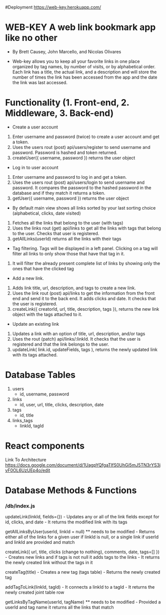 #Deployment
https://web-key.herokuapp.com/

# WEB-KEY A web link bookmark app like no other
* By Brett Causey, John Marcello, and Nicolas Olivares
- Web-key allows you to keep all your favorite links in one place organized by tag names, by number of visits, or by alphabetical order.
Each link has a title, the actual link, and a description and will store the number of times the link has been accessed from the app and the date the link was last accessed.

# Functionality (1. Front-end, 2. Middleware, 3. Back-end)
- Create a user account
1. Enter username and password (twice) to create a user account amd get a token. 
2. Uses the users rout (post) api/users/register to send username and password. Password is hashed and token returned.
3. createUser({ username, password }) returns the user object

- Log in to user account
1. Enter username and password to log in and get a token.
2. Uses the users rout (post) api/users/login to send username and password. It compares the password to the hashed password in the database and if they match it returns a token.
3. getUser({ username, password }) returns the user object

- By default main view shows all links sorted by your last sorting choice (alphabetical, clicks, date visited)
1. Fetches all the links that belong to the user (with tags)
2. Uses the links rout (get) api/links to get all the links with tags that belong to the user. Checks that user is registered.
3. getAllLinks(userId) returns all the links with their tags

- Tag filtering. Tags will be displayed in a left panel. Clicking on a tag will filter all links to only show those that have that tag in it.
1. It will filter the already present complete list of links by showing only the ones that have the clicked tag


- Add a new link. 
1. Adds link title, url, description, and tags to create a new link.
2. Uses the link rout (post) api/links to get the information from the front end and send it to the back end. It adds clicks and date. It checks that the user is registered.
3. createLink({ creatorId, url, title, description, tags }), returns the new link object with the tags attached to it.

- Update an existing link
1. Updates a link with an option of title, url, description, and/or tags
2. Uses the rout (patch) api/links/:linkId. It checks that the user is registered and that the link belongs to the user.
3. updateLink( link.id, updateFields, tags ), returns the newly updated link with its tags attached.


# Database Tables

1. users
    - id, username, password
2. links
    - id, user, url, title, clicks, description, date
3. tags
    - id, title
4. links_tags
    - linkId, tagId


# React components

Link To Architecture
https://docs.google.com/document/d/1UagpYQfgaTIfS0UhGi5mJ5TN3rYS3jvF0OL6UzUEp4o/edit



# Database Methods & Functions

### /db/index.js  

updateLink(linkId, fields={})
    - Updates any or all of the link fields except for id, clicks, and date
    - It returns the modified link with its tags

getAllLinksByUser(userId, linkId = null)  ** needs to be modified
    - Returns either all of the links for a given user if linkId is null, or a single link if userId and linkId are provided and match

createLink({ url, title, clicks (change to nothing), comments, date, tags=[] })
    - Creates new links and if tags is not null it adds tags to the links
    - It returns the newly created link without the tags in it

createTag(title)
    - Creates a new tag (tags table)
    - Returns the newly created tag

addTagToLink(linkId, tagId)
    - It connects a linkId to a tagId
    - It returns the newly created joint table row

getLinksByTagName(userId, tagName)  ** needs to be modified
    - Provided a userId and tag name it returns all the links that match










